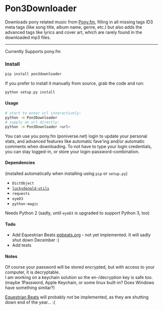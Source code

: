 # Pon3Downloader
Downloads pony related music from [Pony.fm](https://pony.fm/),
filling in all missing tags ID3 meta tags (like song title, album name, genre, etc.)
but also adds the advanced tags like lyrics and cover art, which are rarely found in the downloaded mp3 files.

----

Currently Supports pony.fm
### Install
```sh
pip install pon3downloader
```
    
If you prefer to install it manually from source, grab the code and run:    
```
python setup.py install
```

#### Usage
```sh
# start to enter url interactively:    
python -m Pon3Downloader    
# supply an url directly:    
python -m Pon3Downloader <url>    
```
You can use you pony.fm (poniverse.net) login to update your personal stats, and advanced features like automatic fave'ing and/or automatic comments when downloading.
To not have to type your login credentials, you can stay logged-in, or store your login-password-combination.


#### Dependencies 
(installed automatically when installing using ```pip``` or ```setup.py```)    
- ```DictObject```    
- [```luckydonald-utils```](https://github.com/luckydonald/python-utils/)    
- ```requests```    
- ```eyeD3```    
- ```python-magic```    

Needs Python 2 (sadly, until ```eyeD3``` is upgraded to support Python 3, too)

#### Todo
- Add Equestrian Beats [eqbeats.org](https://eqbeats.org) - not yet implemented. It will sadly shut down December :(
- Add tests

#### Notes
Of course your password will be stored encrypted, but with access to your computer, it is decryptable.    
I am working on a keychain solution so the en-/decryption key is safe too. (maybe 1Password, Apple Keychain, or some linux built-in? Does Windows have something similar?)

[Equestrian Beats](https://eqbeats.org) will probably not be implemented, as they are  shutting down end of the year...  :(
